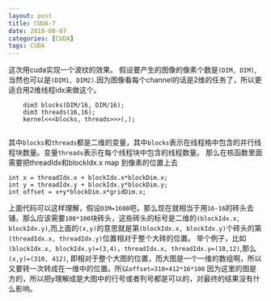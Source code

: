 ```yaml
---
layout: post
title: CUDA-7
date: 2018-08-07
categories: [CUDA]
tags: CUDA
---
```

<!--more-->

这次用cuda实现一个波纹的效果。
假设要产生的图像的像素个数是`(DIM, DIM)`,当然也可以是`(DIM1, DIM2)`.因为图像看每个channel的话是2维的任务了，所以更适合用2维线程idx来做这个。

```
    dim3 blocks(DIM/16, DIM/16);
    dim3 threads(16,16);
    kernel<<<blocks, threads>>>(,);
    
```

其中`blocks`和`threads`都是二维的变量，其中`blocks`表示在线程格中包含的并行线程块数量。变量`threads`表示在每个线程块中包含的线程数量。
那么在核函数里面需要把threadIdx和blockIdx.x map 到像素的位置上去

```
int x = threadIdx.x + blockIdx.x*blockDim.x;
int y = threadIdx.y + blockIdx.y*blockDim.y;
int offset = x+y*blockDim.x*gridDim.x;
```

上面代码可以这样理解，假设`DIM=1600`吧，那么现在就相当于用`16-16`的砖头去铺，那么应该需要`100*100`块砖头，这些砖头的标号是二维的`(blockIdx.x, blockIdx.y)`,而上面的`(x,y)`的意思就是第`(blockIdx.x, blockIdx.y)`个砖头的第`(threadIdx.x, threadIdx.y)`位置相对于整个大砖的位置。
举个例子，比如`(blockIdx.x, blockIdx.y)=(3,4)`，`threadIdx.x, threadIdx.y=(10,12)`,那么`(x,y)=(310, 412)`, 即相对于整个大图的位置，而大图是一个一维的数组啊，所以又要转一次转成在一维中的位置。所以`offset=310+412*16*100` 因为这里的图是方的，所以把y理解成是大图中的行号或者列号都是可以的，对最终的结果没有什么影响。



